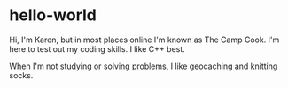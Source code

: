 # hello-world

Hi, I'm Karen, but in most places online I'm known as The Camp Cook. I'm here to test out
my coding skills. I like C++ best. 

When I'm not studying or solving problems, I like geocaching and knitting socks.
